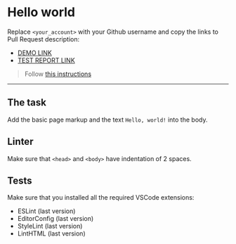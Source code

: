 # Hello world

Replace `<your_account>` with your Github username and copy the links to Pull Request description:
- [DEMO LINK](https://mwgreybeard72.github.io/layout_hello-world/)
- [TEST REPORT LINK](https://mwgreybeard72.github.io/layout_hello-world/report/html_report/)

> Follow [this instructions](https://mate-academy.github.io/layout_task-guideline/#how-to-solve-the-layout-tasks-on-github)
___

## The task

Add the basic page markup and the text `Hello, world!` into the body.

## Linter

Make sure that `<head>` and `<body>` have indentation of 2 spaces.

## Tests

Make sure that you installed all the required VSCode extensions:

- ESLint (last version)
- EditorConfig (last version)
- StyleLint (last version)
- LintHTML (last version)
